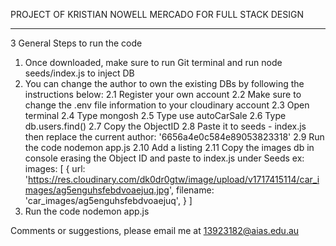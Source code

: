 PROJECT OF KRISTIAN NOWELL MERCADO FOR FULL STACK DESIGN

********************************************************

3 General Steps to run the code

1. Once downloaded, make sure to run Git terminal and run node seeds/index.js to inject DB
2. You can change the author to own the existing DBs by following the instructions below:
    2.1 Register your own account
    2.2 Make sure to change the .env file information to your cloudinary account 
    2.3 Open terminal
    2.4 Type mongosh
    2.5 Type use autoCarSale
    2.6 Type db.users.find()
    2.7 Copy the ObjectID
    2.8 Paste it to seeds - index.js then replace the current author: '6656a4e0c584e89053823318'
    2.9 Run the code nodemon app.js
    2.10 Add a listing
    2.11 Copy the images db in console erasing the Object ID and paste to index.js under Seeds ex: 
    images: [
    {
      url: 'https://res.cloudinary.com/dk0dr0gtw/image/upload/v1717415114/car_images/ag5enguhsfebdvoaejuq.jpg',
      filename: 'car_images/ag5enguhsfebdvoaejuq',
    }
  ]
3. Run the code nodemon app.js



Comments or suggestions, please email me at 13923182@aias.edu.au